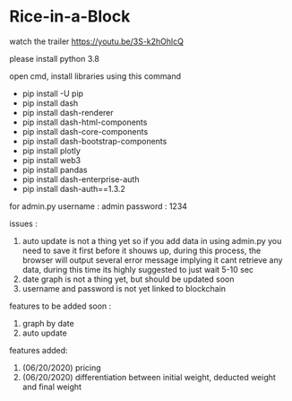# Rice-in-a-Block

watch the trailer https://youtu.be/3S-k2hOhlcQ

please install python 3.8

open cmd, install libraries using this command

* pip install -U pip
* pip install dash
* pip install dash-renderer
* pip install dash-html-components
* pip install dash-core-components
* pip install dash-bootstrap-components
* pip install plotly
* pip install web3
* pip install pandas
* pip install dash-enterprise-auth
* pip install dash-auth==1.3.2

for admin.py
username : admin
password : 1234

issues :
1. auto update is not a thing yet so if you add data in using admin.py you need to save it first before it shouws up, during this process, the browser will output several error message implying it cant retrieve any data, during this time its highly suggested to just wait 5-10 sec
2. date graph is not a thing yet, but should be updated soon
3. username and password is not yet linked to blockchain

features to be added soon :
1. graph by date
2. auto update

features added:
1. (06/20/2020) pricing
2. (06/20/2020) differentiation between initial weight, deducted weight and final weight
